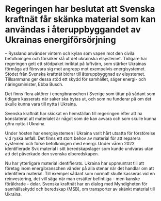 # Regeringen har beslutat att Svenska kraftnät får skänka material som kan användas i återuppbyggandet av Ukrainas energiförsörjning

– Ryssland använder vintern och kylan som vapen mot den civila befolkningen och försöker slå ut det ukrainska elsystemet. Tidigare har regeringen gett ett stödpaket inriktat på luftvärn, som stärker Ukrainas förmåga att försvara sig mot angrepp mot exempelvis energisystemet. Stödet från Svenska kraftnät bidrar till återuppbyggnad av elsystemet. Tillsammans ger dessa stöd ett skydd för samhället, säger energi- och näringsminister, Ebba Busch.

Det finns flera aktörer i energibranschen i Sverige som tittar på sådant som tidigare kasserats när saker ska bytas ut, och som nu funderar på om det skulle kunna vara till nytta i Ukraina.

Svenska kraftnät har skickat en hemställan till regeringen efter att ha konstaterat att materialet är något som de kan avvara och som skulle kunna göra nytta i Ukraina.

Under hösten har energisystemen i Ukraina varit hårt utsatta för förstörelse vid ryska anfall. Det finns ett stort behov av material för att reparera systemen och förse befolkningen med energi. Under våren 2022 identifierade Svk material i sitt beredskapslager som kunde undvaras utan att det påverkade den svenska elberedskapen.

Nu har ytterligare material identifierats. Ukraina har uppmuntrat till att företag inom energibranschen vänder på alla stenar när det handlar om att identifiera material. Till exempel sådant som normalt skulle kasseras vid en reinvestering, det vill säga när man ersätter befintliga - men kanske föråldrade - delar. Svenska kraftnät har en dialog med Myndigheten för samhällsskydd och beredskap (MSB), om transporter av skänkt material till Ukraina.
